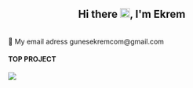 
<h2 align="center">Hi there <img src="https://media.giphy.com/media/hvRJCLFzcasrR4ia7z/giphy.gif" width="20px">, I'm Ekrem</h2>

<!--👯 Look at my page ! <a href="http://gunesekrem.com">gunesekrem.com</a>  ...-->
<br>
📧 My email adress <a mailto="gunesekremcom@gmail.com">gunesekremcom@gmail.com</a>

#### TOP PROJECT 
![](en_full.png)


